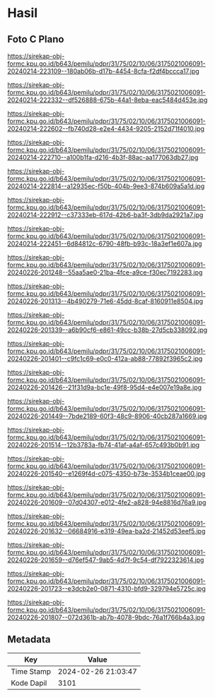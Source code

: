 # Hasil

## Foto C Plano

https://sirekap-obj-formc.kpu.go.id/b643/pemilu/pdpr/31/75/02/10/06/3175021006091-20240214-223109--180ab06b-d17b-4454-8cfa-f2df4bccca17.jpg

https://sirekap-obj-formc.kpu.go.id/b643/pemilu/pdpr/31/75/02/10/06/3175021006091-20240214-222332--df526888-675b-44a1-8eba-eac5484d453e.jpg

https://sirekap-obj-formc.kpu.go.id/b643/pemilu/pdpr/31/75/02/10/06/3175021006091-20240214-222602--fb740d28-e2e4-4434-9205-2152d71f4010.jpg

https://sirekap-obj-formc.kpu.go.id/b643/pemilu/pdpr/31/75/02/10/06/3175021006091-20240214-222710--a100b1fa-d216-4b3f-88ac-aa177063db27.jpg

https://sirekap-obj-formc.kpu.go.id/b643/pemilu/pdpr/31/75/02/10/06/3175021006091-20240214-222814--a12935ec-f50b-404b-9ee3-874b609a5a1d.jpg

https://sirekap-obj-formc.kpu.go.id/b643/pemilu/pdpr/31/75/02/10/06/3175021006091-20240214-222912--c37333eb-617d-42b6-ba3f-3db9da2921a7.jpg

https://sirekap-obj-formc.kpu.go.id/b643/pemilu/pdpr/31/75/02/10/06/3175021006091-20240214-222451--6d84812c-6790-48fb-b93c-18a3ef1e607a.jpg

https://sirekap-obj-formc.kpu.go.id/b643/pemilu/pdpr/31/75/02/10/06/3175021006091-20240226-201248--55aa5ae0-21ba-4fce-a9ce-f30ec7192283.jpg

https://sirekap-obj-formc.kpu.go.id/b643/pemilu/pdpr/31/75/02/10/06/3175021006091-20240226-201313--4b490279-71e6-45dd-8caf-8160911e8504.jpg

https://sirekap-obj-formc.kpu.go.id/b643/pemilu/pdpr/31/75/02/10/06/3175021006091-20240226-201339--a6b90cf6-e861-49cc-b38b-27d5cb338092.jpg

https://sirekap-obj-formc.kpu.go.id/b643/pemilu/pdpr/31/75/02/10/06/3175021006091-20240226-201401--c9fc1c69-e0c0-412a-ab88-77892f3965c2.jpg

https://sirekap-obj-formc.kpu.go.id/b643/pemilu/pdpr/31/75/02/10/06/3175021006091-20240226-201426--21f31d9a-bc1e-49f8-95d4-e4e007e19a8e.jpg

https://sirekap-obj-formc.kpu.go.id/b643/pemilu/pdpr/31/75/02/10/06/3175021006091-20240226-201449--7bde2189-60f3-48c9-8906-40cb287a1669.jpg

https://sirekap-obj-formc.kpu.go.id/b643/pemilu/pdpr/31/75/02/10/06/3175021006091-20240226-201514--12b3783a-fb74-41af-a4af-657c493b0b91.jpg

https://sirekap-obj-formc.kpu.go.id/b643/pemilu/pdpr/31/75/02/10/06/3175021006091-20240226-201540--e1269f4d-c075-4350-b73e-3534b1ceae00.jpg

https://sirekap-obj-formc.kpu.go.id/b643/pemilu/pdpr/31/75/02/10/06/3175021006091-20240226-201609--07d04307-e012-4fe2-a828-94e8816d76a9.jpg

https://sirekap-obj-formc.kpu.go.id/b643/pemilu/pdpr/31/75/02/10/06/3175021006091-20240226-201632--06684916-e319-49ea-ba2d-21452d53eef5.jpg

https://sirekap-obj-formc.kpu.go.id/b643/pemilu/pdpr/31/75/02/10/06/3175021006091-20240226-201659--d76ef547-9ab5-4d7f-9c54-df7922323614.jpg

https://sirekap-obj-formc.kpu.go.id/b643/pemilu/pdpr/31/75/02/10/06/3175021006091-20240226-201723--e3dcb2e0-0871-4310-bfd9-329794e5725c.jpg

https://sirekap-obj-formc.kpu.go.id/b643/pemilu/pdpr/31/75/02/10/06/3175021006091-20240226-201807--072d361b-ab7b-4078-9bdc-76a1f766b4a3.jpg


## Metadata

| Key        | Value               |
| ---------- | ------------------- |
| Time Stamp | 2024-02-26 21:03:47 |
| Kode Dapil | 3101                |



